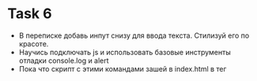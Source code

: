 # Task 6
- В переписке добавь инпут снизу для ввода текста. Стилизуй его по красоте.
- Научись подключать js и использовать базовые инструменты отладки console.log и alert
- Пока что скрипт с этими командами зашей в index.html в тег <script>

### Solution
- Для добавления "Input" воспользовался статьей https://www.sravni.ru/kursy/info/kak-sozdat-chat-dlya-sajta/
- С инструментами отладки JavaScript ознакомился: https://habr.com/ru/articles/540732/
В целом проблем не возникло.

### ToDo / Remark / Review

### Result
![6](https://github.com/makhnanov/telegram-bot-support-platform/blob/main/lessons/6/img.png)
# :heavy_check_mark:
